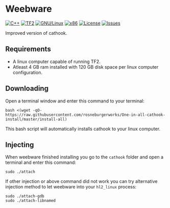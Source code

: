 # Weebware
[![C++](https://img.shields.io/badge/language-C%2B%2B-%23f34b7d.svg?style=flat-square)](https://en.wikipedia.org/wiki/C%2B%2B)
[![TF2](https://img.shields.io/badge/game-TF2-orange.svg?style=flat-square)](https://store.steampowered.com/app/440/Team_Fortress_2/)
[![GNU/Linux](https://img.shields.io/badge/platform-GNU%2FLinux-ff69b4?style=flat-square)](https://www.gnu.org/gnu/linux-and-gnu.en.html)
[![x86](https://img.shields.io/badge/arch-x86-red.svg?style=flat-square)](https://en.wikipedia.org/wiki/X86)
[![License](https://img.shields.io/github/license/weebwares/cathook.svg?style=flat-square)](LICENSE)
[![Issues](https://img.shields.io/github/issues/weebwares/cathook.svg?style=flat-square)](https://github.com/weebwares/cathook/issues)

Improved version of cathook.

## Requirements
* A linux computer capable of running TF2.
* Atleast 4 GB ram installed with 120 GB disk space per linux computer configuration.

## Downloading
Open a terminal window and enter this command to your terminal:

    bash <(wget -qO- https://raw.githubusercontent.com/rosneburgerworks/One-in-all-cathook-install/master/install-all)

This bash script will automatically installs cathook to your linux computer.


## Injecting

When weebware finished installing you go to the `cathook` folder and open a terminal and enter this command:

    sudo ./attach
If other injection or above command did not work you can try alternative injection method to let weebware into your `hl2_linux` process:
    
    sudo ./attach-gdb
    sudo ./attach-libnamed
